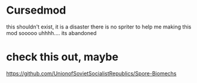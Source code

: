 # Cursedmod
this shouldn't exist, it is a disaster
there is no spriter to help me making this mod sooooo uhhhh....
its abandoned
# check this out, maybe 
https://github.com/UnionofSovietSocialistRepublics/Spore-Biomechs
